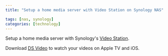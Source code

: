```yaml
---
title: "Setup a home media server with Video Station on Synology NAS"

tags: [nas, synology]
categories: [technology]
---
```


Setup a home media server with Synology's [Video Station](https://www.synology.com/en-us/dsm/feature/video_station).

Download [DS Video](https://apps.apple.com/us/app/ds-video/id540949418) to watch your videos on Apple TV and iOS.

